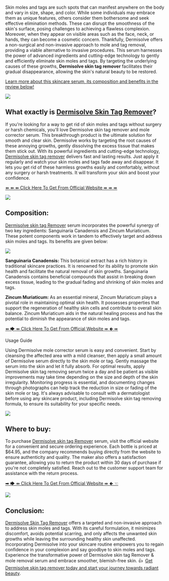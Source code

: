 Skin moles and tags are such spots that can manifest anywhere on the body and vary in size, shape, and color. While some individuals may embrace them as unique features, others consider them bothersome and seek effective elimination methods. These can disrupt the smoothness of the skin's surface, posing challenges to achieving a flawless complexion. Moreover, when they appear on visible areas such as the face, neck, or hands, they can become a cosmetic concern. Thankfully, Dermisolve offers a non-surgical and non-invasive approach to mole and tag removal, providing a viable alternative to invasive procedures. This serum harnesses the power of advanced ingredients and cutting-edge technology to gently and efficiently eliminate skin moles and tags. By targeting the underlying causes of these growths, **Dermisolve skin tag remover** facilitates their gradual disappearance, allowing the skin's natural beauty to be restored.

[Learn more about this skincare serum, its composition and benefits in the review below!](https://www.glitco.com/get-dermisolve-skin-tag-remover)

[![](https://blogger.googleusercontent.com/img/b/R29vZ2xl/AVvXsEixyrgENWHD71b9ruO0TDlfWGIeAJ_ONBQDICKW6a5tU-LDmKvjRsYAp2MGudBNpUgWT1C7_jlWyWmDPoeaa01NB20OU2Ms5MmkB3k5Tng45nNsT5vbbKHGSsjf3xO62Dx16a78vWGOUDzybDthh75zXQtdROtEL0qTGNqLsk-pM7rcy0dkGdFzRn8M8Qs/w640-h372/Screenshot%20(927).png)](https://www.glitco.com/get-dermisolve-skin-tag-remover)

What exactly is [Dermisolve Skin Tag Remover](https://sites.google.com/view/dermisolve-skin-tags-remover/home)?
---------------------------------------------------------------------------------------------------------------

If you're looking for a way to get rid of skin moles and tags without surgery or harsh chemicals, you'll love Dermisolve skin tag remover and mole corrector serum. This breakthrough product is the ultimate solution for smooth and clear skin. Dermisolve works by targeting the root causes of these annoying growths, gently dissolving the excess tissue that makes them stick out. With its powerful ingredients and cutting-edge technology, [Dermisolve skin tag remover](https://www.dibiz.com/dermisolveskintagremoverusa) delivers fast and lasting results. Just apply it regularly and watch your skin moles and tags fade away and disappear. It lets you get rid of these harmless growths easily and comfortably, without any surgery or harsh treatments. It will transform your skin and boost your confidence.

[⇻ ⇻ ⇻ Click Here To Get From Official Website ⇺ ⇺ ⇺](https://www.glitco.com/get-dermisolve-skin-tag-remover)

[![](https://blogger.googleusercontent.com/img/b/R29vZ2xl/AVvXsEgwd2PNF9CgdV8KW8bF6OC4PzBg6MEA4imPAlAIWNiU6_aSMeRFUQ1udoT8j35-1Cygfqipg_YcJskDm3qUFHxXFzEjV4475sXu60HrvpO9T4rY801aqfOjE113Lu0IA_FDZpWmoET_jpTRjK0atIiGxMch_6TyFUGmw22BWyCNQhU6R6oUGyHmpDNwA78/w640-h274/Screenshot%20(928).png)](https://www.glitco.com/get-dermisolve-skin-tag-remover)

Composition:
------------

[Dermisolve skin tag Remover](https://lookerstudio.google.com/reporting/d708cb96-05cd-4199-a98f-ffa8534632e8/page/aFcXD) serum incorporates the powerful synergy of two key ingredients: Sanguinaria Canadensis and Zincum Muriaticum. These potent components work in tandem to effectively target and address skin moles and tags. Its benefits are given below:

[![](https://blogger.googleusercontent.com/img/b/R29vZ2xl/AVvXsEhOLP71aHEQXikQJjDeMXOIZKbxoEOdjbN1hfo3GbmHKvCu-qQk8HibkPtlAOlQ2kw6J6asPGSzJws2CLrEkHFb5obgiLjJRBb1HIJplFPopLrHEDiDFaNosa3yICln_UQj13cUnV0n2lm0MWdqlCdD5LDeozmNmo3tTYVgRXEIJQx5MTCRfqBv2d10qhc/w640-h356/Screenshot%20(929).png)](https://www.glitco.com/get-dermisolve-skin-tag-remover)

**Sanguinaria Canadensis:** This botanical extract has a rich history in traditional skincare practices. It is renowned for its ability to promote skin health and facilitate the natural removal of skin growths. Sanguinaria Canadensis contains beneficial compounds that assist in breaking down excess tissue, leading to the gradual fading and shrinking of skin moles and tags.

**Zincum Muriaticum:** As an essential mineral, Zincum Muriaticum plays a pivotal role in maintaining optimal skin health. It possesses properties that support the regeneration of healthy skin cells and contribute to overall skin balance. Zincum Muriaticum aids in the natural healing process and has the potential to diminish the appearance of skin moles and tags.

[⇻ 🡆 ⇻ Click Here To Get From Official Website ⇺ 🢀 ⇺](https://www.glitco.com/get-dermisolve-skin-tag-remover)

Usage Guide

Using Dermisolve mole corrector serum is easy and convenient. Start by cleansing the affected area with a mild cleanser, then apply a small amount of Dermisolve serum directly to the skin mole or tag. Gently massage the serum into the skin and let it fully absorb. For optimal results, apply Dermisolve skin tag removing serum twice a day and be patient as visible improvements may take time depending on the size and depth of the skin irregularity. Monitoring progress is essential, and documenting changes through photographs can help track the reduction in size or fading of the skin mole or tag. It's always advisable to consult with a dermatologist before using any skincare product, including Dermisolve skin tag removing formula, to ensure its suitability for your specific needs.

[![](https://blogger.googleusercontent.com/img/b/R29vZ2xl/AVvXsEiLVjaIiWPiICrAwKjAUAuE5FkobrF8MXOaJTlZJuUSjxNrf0m7nSykYOJx8qS5IrGZjVxDtDIlhnKC3vAwc1J6mzeR1feeZSAqU23QShein9yyLv_MlIph84QC6TmYjXJMmudqznwNkqKHaha-qb6lfoUDRhIG3Tk_wilo56ArB0J3szwA3PB3ytTFCn4/w640-h348/Screenshot%20(930).png)](https://www.glitco.com/get-dermisolve-skin-tag-remover)

Where to buy:
-------------

To purchase [Dermisolve skin tag Remover](https://colab.research.google.com/drive/1WhMx5g4Iw5qkbj5dRxRLzHBr2LjsgRX5#scrollTo=LtXiUQzfwiXl) serum, visit the official website for a convenient and secure ordering experience. Each bottle is priced at $64.95, and the company recommends buying directly from the website to ensure authenticity and quality. The maker also offers a satisfaction guarantee, allowing you to return the product within 30 days of purchase if you're not completely satisfied. Reach out to the customer support team for assistance with the return process.

[➡ 🡆 ⇻ Click Here To Get From Official Website ⇺ 🢀 ☜](https://www.glitco.com/get-dermisolve-skin-tag-remover) 

[![](https://blogger.googleusercontent.com/img/b/R29vZ2xl/AVvXsEjvCcjmUUxTUmeneNqcocsd702sIL2hyTLmXeqtbZI1TBroEDfcPE74yP9_N_21vVpfPQnnK7pfw_Pkbyr9m_xJ1q7rPy95KAuPkFOJqBkvjrLp_ARhVG0xUGJy9udpy0Z36TsDMu4ALSXgA-NNbwa7X-OyYvEAUoihxjRSKP5Gyx8YRqWg90qlRIcSa2Q/w640-h266/Screenshot%20(931).png)](https://www.glitco.com/get-dermisolve-skin-tag-remover)

Conclusion:
-----------

[Dermisolve Skin Tag Remover](https://groups.google.com/g/dermisolve-skin-tag-remover-usa/c/Oy1rTGdGrV0) offers a targeted and non-invasive approach to address skin moles and tags. With its careful formulation, it minimizes discomfort, avoids potential scarring, and only affects the unwanted skin growths while leaving the surrounding healthy skin unaffected. Incorporating Dermisolve into your skincare routine empowers you to regain confidence in your complexion and say goodbye to skin moles and tags. Experience the transformative power of Dermisolve skin tag Remover & mole removal serum and embrace smoother, blemish-free skin. 👍  [Get Dermisolve skin tag remover today and start your journey towards radiant beauty](https://www.glitco.com/get-dermisolve-skin-tag-remover).
